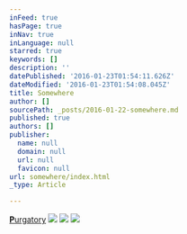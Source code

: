 ```yaml
---
inFeed: true
hasPage: true
inNav: true
inLanguage: null
starred: true
keywords: []
description: ''
datePublished: '2016-01-23T01:54:11.626Z'
dateModified: '2016-01-23T01:54:08.045Z'
title: Somewhere
author: []
sourcePath: _posts/2016-01-22-somewhere.md
published: true
authors: []
publisher:
  name: null
  domain: null
  url: null
  favicon: null
url: somewhere/index.html
_type: Article

---
```

[**P**urgatory][0]
![](https://s3-us-west-2.amazonaws.com/the-grid-img/p/749d3092701ec6009969f037bb0ccfab329c3682.jpg)
![](https://s3-us-west-2.amazonaws.com/the-grid-img/p/4b4916ec36d40467cf9781d8781ab7b00f7fe4c1.jpg)
![](https://s3-us-west-2.amazonaws.com/the-grid-img/p/d8871607f961b109805e315ff5e29886c0f2d084.jpg)

[0]: revs.com.ar